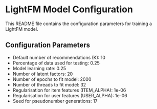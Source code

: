 # LightFM Model Configuration

This README file contains the configuration parameters for training a LightFM model.

## Configuration Parameters

- Default number of recommendations (K): 10
- Percentage of data used for testing: 0.25
- Model learning rate: 0.25
- Number of latent factors: 20
- Number of epochs to fit model: 2000
- Number of threads to fit model: 32
- Regularisation for item features (ITEM_ALPHA): 1e-06
- Regularisation for user features (USER_ALPHA): 1e-06
- Seed for pseudonumber generations: 17
